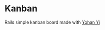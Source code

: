 Kanban
==========

Rails simple kanban board made with <a href="https://github.com/yohanyi">Yohan Yi</a>
